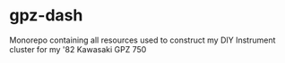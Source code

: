 # gpz-dash
Monorepo containing all resources used to construct my DIY Instrument cluster for my '82 Kawasaki GPZ  750
